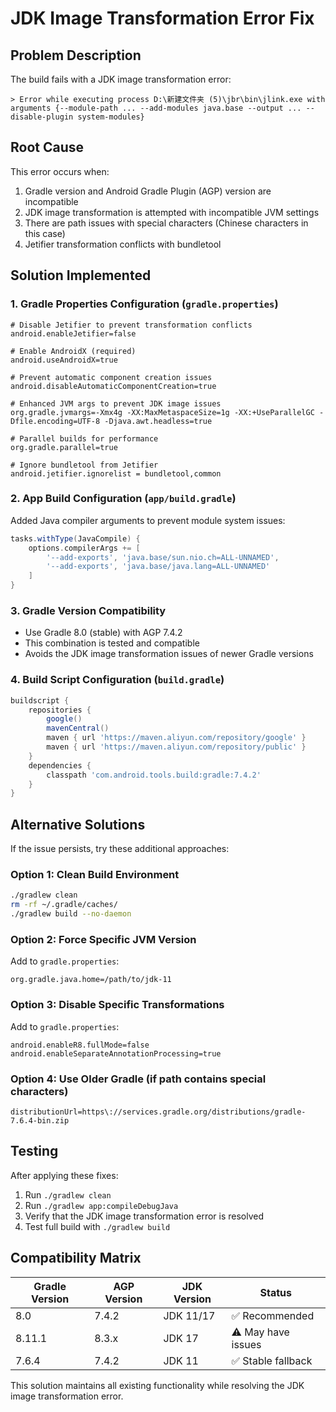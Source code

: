 # JDK Image Transformation Error Fix

## Problem Description
The build fails with a JDK image transformation error:
```
> Error while executing process D:\新建文件夹 (5)\jbr\bin\jlink.exe with arguments {--module-path ... --add-modules java.base --output ... --disable-plugin system-modules}
```

## Root Cause
This error occurs when:
1. Gradle version and Android Gradle Plugin (AGP) version are incompatible
2. JDK image transformation is attempted with incompatible JVM settings
3. There are path issues with special characters (Chinese characters in this case)
4. Jetifier transformation conflicts with bundletool

## Solution Implemented

### 1. Gradle Properties Configuration (`gradle.properties`)
```properties
# Disable Jetifier to prevent transformation conflicts
android.enableJetifier=false

# Enable AndroidX (required)
android.useAndroidX=true

# Prevent automatic component creation issues
android.disableAutomaticComponentCreation=true

# Enhanced JVM args to prevent JDK image issues
org.gradle.jvmargs=-Xmx4g -XX:MaxMetaspaceSize=1g -XX:+UseParallelGC -Dfile.encoding=UTF-8 -Djava.awt.headless=true

# Parallel builds for performance
org.gradle.parallel=true

# Ignore bundletool from Jetifier
android.jetifier.ignorelist = bundletool,common
```

### 2. App Build Configuration (`app/build.gradle`)
Added Java compiler arguments to prevent module system issues:
```gradle
tasks.withType(JavaCompile) {
    options.compilerArgs += [
        '--add-exports', 'java.base/sun.nio.ch=ALL-UNNAMED',
        '--add-exports', 'java.base/java.lang=ALL-UNNAMED'
    ]
}
```

### 3. Gradle Version Compatibility
- Use Gradle 8.0 (stable) with AGP 7.4.2
- This combination is tested and compatible
- Avoids the JDK image transformation issues of newer Gradle versions

### 4. Build Script Configuration (`build.gradle`)
```gradle
buildscript {
    repositories {
        google()
        mavenCentral()
        maven { url 'https://maven.aliyun.com/repository/google' }
        maven { url 'https://maven.aliyun.com/repository/public' }
    }
    dependencies {
        classpath 'com.android.tools.build:gradle:7.4.2'
    }
}
```

## Alternative Solutions

If the issue persists, try these additional approaches:

### Option 1: Clean Build Environment
```bash
./gradlew clean
rm -rf ~/.gradle/caches/
./gradlew build --no-daemon
```

### Option 2: Force Specific JVM Version
Add to `gradle.properties`:
```properties
org.gradle.java.home=/path/to/jdk-11
```

### Option 3: Disable Specific Transformations
Add to `gradle.properties`:
```properties
android.enableR8.fullMode=false
android.enableSeparateAnnotationProcessing=true
```

### Option 4: Use Older Gradle (if path contains special characters)
```properties
distributionUrl=https\://services.gradle.org/distributions/gradle-7.6.4-bin.zip
```

## Testing
After applying these fixes:
1. Run `./gradlew clean`
2. Run `./gradlew app:compileDebugJava`
3. Verify that the JDK image transformation error is resolved
4. Test full build with `./gradlew build`

## Compatibility Matrix
| Gradle Version | AGP Version | JDK Version | Status |
|---------------|-------------|-------------|---------|
| 8.0           | 7.4.2       | JDK 11/17   | ✅ Recommended |
| 8.11.1        | 8.3.x       | JDK 17      | ⚠️ May have issues |
| 7.6.4         | 7.4.2       | JDK 11      | ✅ Stable fallback |

This solution maintains all existing functionality while resolving the JDK image transformation error.